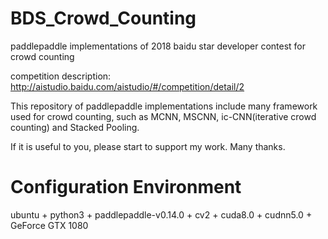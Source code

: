 # BDS_Crowd_Counting
paddlepaddle implementations of 2018 baidu star developer contest for crowd counting

competition description: http://aistudio.baidu.com/aistudio/#/competition/detail/2

This repository of paddlepaddle implementations include many framework used for crowd counting, such as MCNN, MSCNN, ic-CNN(iterative crowd counting) and Stacked Pooling.

If it is useful to you, please start to support my work. Many thanks.

# Configuration Environment
ubuntu + python3 + paddlepaddle-v0.14.0 + cv2 + cuda8.0 + cudnn5.0 + GeForce GTX 1080

